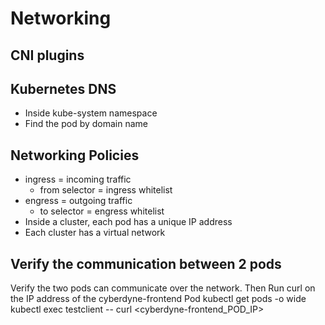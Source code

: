 # Networking

## CNI plugins

## Kubernetes DNS
- Inside kube-system namespace
- Find the pod by domain name

## Networking Policies
- ingress = incoming traffic
  - from selector = ingress whitelist
- engress = outgoing traffic
  - to selector = engress whitelist
- Inside a cluster, each pod has a unique IP address
- Each cluster has a virtual network

## Verify the communication between 2 pods
Verify the two pods can communicate over the network.
Then Run curl on the IP address of the cyberdyne-frontend Pod
     kubectl get pods -o wide
     kubectl exec testclient -- curl <cyberdyne-frontend_POD_IP>

